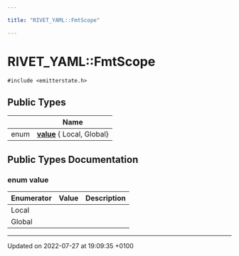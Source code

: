 ```yaml
---

title: "RIVET_YAML::FmtScope"

---
```


# RIVET_YAML::FmtScope






`#include <emitterstate.h>`

## Public Types

|                | Name           |
| -------------- | -------------- |
| enum| **[value](http://example.org/classes/structrivet__yaml_1_1fmtscope/#enum-value)** { Local, Global} |

## Public Types Documentation

### enum value

| Enumerator | Value | Description |
| ---------- | ----- | ----------- |
| Local | |   |
| Global | |   |




-------------------------------

Updated on 2022-07-27 at 19:09:35 +0100
